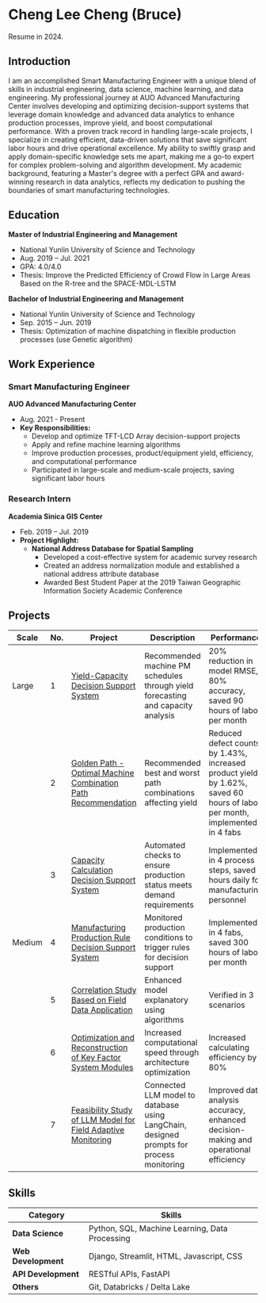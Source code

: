# Cheng Lee Cheng (Bruce)
Resume in 2024.

## Introduction
I am an accomplished Smart Manufacturing Engineer with a unique blend of skills in industrial engineering, data science, machine learning, and data engineering. My professional journey at AUO Advanced Manufacturing Center involves developing and optimizing decision-support systems that leverage domain knowledge and advanced data analytics to enhance production processes, improve yield, and boost computational performance. With a proven track record in handling large-scale projects, I specialize in creating efficient, data-driven solutions that save significant labor hours and drive operational excellence. My ability to swiftly grasp and apply domain-specific knowledge sets me apart, making me a go-to expert for complex problem-solving and algorithm development. My academic background, featuring a Master's degree with a perfect GPA and award-winning research in data analytics, reflects my dedication to pushing the boundaries of smart manufacturing technologies.

## Education
**Master of Industrial Engineering and Management**
- National Yunlin University of Science and Technology
- Aug. 2019 – Jul. 2021
- GPA: 4.0/4.0
- Thesis: Improve the Predicted Efficiency of Crowd Flow in Large Areas Based on the R-tree and the SPACE-MDL-LSTM

**Bachelor of Industrial Engineering and Management**
- National Yunlin University of Science and Technology
- Sep. 2015 – Jun. 2019
- Thesis: Optimization of machine dispatching in flexible production processes (use Genetic algorithm)

## Work Experience
### Smart Manufacturing Engineer
**AUO Advanced Manufacturing Center**
- Aug. 2021 - Present
- **Key Responsibilities:**
  - Develop and optimize TFT-LCD Array decision-support projects
  - Apply and refine machine learning algorithms
  - Improve production processes, product/equipment yield, efficiency, and computational performance
  - Participated in large-scale and medium-scale projects, saving significant labor hours

### Research Intern
**Academia Sinica GIS Center**
- Feb. 2019 – Jul. 2019
- **Project Highlight:**
  - **National Address Database for Spatial Sampling**
    - Developed a cost-effective system for academic survey research
    - Created an address normalization module and established a national address attribute database
    - Awarded Best Student Paper at the 2019 Taiwan Geographic Information Society Academic Conference

## Projects

| Scale  | No. | Project                                                       | Description                                                                                     | Performance                                                                 | Role                                             |
|--------|-----|---------------------------------------------------------------|-------------------------------------------------------------------------------------------------|----------------------------------------------------------------------------|--------------------------------------------------|
| Large  | 1   | [Yield-Capacity Decision Support System](https://github.com/DS-Zheng/Resume/blob/main/images/yield_capacity_system.png)                        | Recommended machine PM schedules through yield forecasting and capacity analysis                | 20% reduction in model RMSE, 80% accuracy, saved 90 hours of labor per month | Project Owner, Data Engineer, Data Scientist, Front/Backend Engineer |
|        | 2   | [Golden Path - Optimal Machine Combination Path Recommendation](https://github.com/DS-Zheng/Resume/blob/main/images/golden_path_recommendation.png) | Recommended best and worst path combinations affecting yield                                     | Reduced defect counts by 1.43%, increased product yield by 1.62%, saved 60 hours of labor per month, implemented in 4 fabs | Data Engineer, Front/Backend Engineer             |
|        | 3   | [Capacity Calculation Decision Support System](https://github.com/DS-Zheng/Resume/blob/main/images/capacity_calculation_system.png)                  | Automated checks to ensure production status meets demand requirements                           | Implemented in 4 process steps, saved 3 hours daily for manufacturing personnel | Data Engineer, Data Scientist                    |
| Medium | 4   | [Manufacturing Production Rule Decision Support System](https://github.com/DS-Zheng/Resume/blob/main/images/production_rule_system.png)         | Monitored production conditions to trigger rules for decision support                            | Implemented in 4 fabs, saved 300 hours of labor per month                      | Project Owner, Data Engineer, Front/Backend Engineer |
|        | 5   | [Correlation Study Based on Field Data Application](https://github.com/DS-Zheng/Resume/blob/main/images/correlation_study.png)              | Enhanced model explanatory using algorithms                                                     | Verified in 3 scenarios                                                     | Data Engineer, Data Scientist                    |
|        | 6   | [Optimization and Reconstruction of Key Factor System Modules](https://github.com/DS-Zheng/Resume/blob/main/images/key_factor_optimization.png)   | Increased computational speed through architecture optimization                                  | Increased calculating efficiency by 80%                                      | Data Engineer, Data Scientist                    |
|        | 7   | [Feasibility Study of LLM Model for Field Adaptive Monitoring](https://github.com/DS-Zheng/Resume/blob/main/images/llm_model_monitoring.png)   | Connected LLM model to database using LangChain, designed prompts for process monitoring         | Improved data analysis accuracy, enhanced decision-making and operational efficiency | System Architect, Prompt Designer, Feasibility Analyst |

## Skills
| Category          | Skills                          |
|-------------------|---------------------------------|
| **Data Science**      | Python, SQL, Machine Learning, Data Processing |
| **Web Development**   | Django, Streamlit, HTML, Javascript, CSS |
| **API Development**  | RESTful APIs, FastAPI           |
| **Others**            | Git, Databricks / Delta Lake    |
